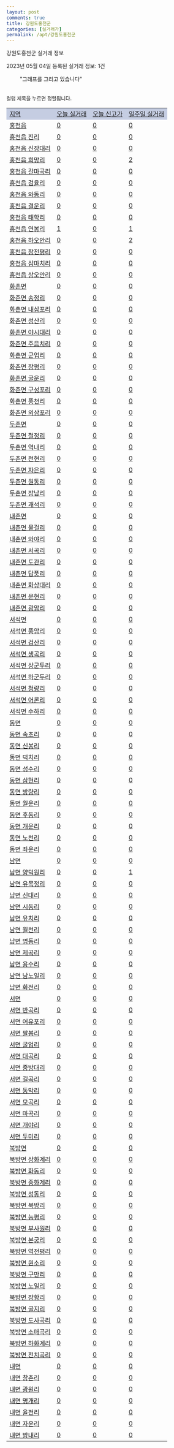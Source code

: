 ```yaml
---
layout: post
comments: true
title: 강원도홍천군
categories: [실거래가]
permalink: /apt/강원도홍천군
---
```


강원도홍천군 실거래 정보

2023년 05월 04일 등록된 실거래 정보: 1건

<!--<script async src="https://pagead2.googlesyndication.com/pagead/js/adsbygoogle.js?client=ca-pub-3485438051770037"
 crossorigin="anonymous"></script>-->

<script type="text/javascript">
  google.charts.load('current', {'packages':['corechart']});
  google.charts.setOnLoadCallback(drawChart);

  function drawChart() {
    var data = google.visualization.arrayToDataTable([['거래일', '매매', '전월세', '전매'], ['21-01', 3, 0, 0], ['21-02', 39, 14, 0], ['21-03', 0, 1, 0], ['21-04', 0, 1, 0], ['21-05', 0, 1, 0], ['21-06', 0, 1, 0], ['21-07', 0, 1, 0], ['21-08', 10, 5, 0], ['21-09', 2, 0, 0], ['21-10', 0, 1, 0], ['21-11', 2, 0, 0], ['21-12', 1, 0, 0], ['22-01', 0, 2, 3], ['22-02', 3, 0, 1], ['22-03', 2, 0, 1], ['22-04', 2, 0, 0], ['22-05', 33, 11, 0], ['22-06', 32, 13, 3], ['22-07', 18, 10, 2], ['22-08', 22, 24, 3], ['22-09', 18, 14, 3], ['22-10', 28, 19, 2], ['22-11', 16, 13, 1], ['22-12', 11, 9, 5], ['23-01', 18, 4, 13], ['23-02', 29, 23, 16], ['23-03', 41, 19, 3], ['23-04', 18, 8, 3], ['23-05', 0, 1, 0]]);

    var options = {
      title: '최근 1년간 유형별 거래량 추이',
      legend: { position: 'bottom' }
    };

    setTimeout(function() {
        var chart = new google.visualization.LineChart(document.getElementById('columnchart_material'));
        chart.draw(data, (options));
        document.getElementById('loading').style.display = 'none';
        var dayLabel = (new Date()).getDay();
        if (dayLabel < 2) {
            sorttable.innerSortFunction.apply(document.getElementById('week'), []);
            sorttable.innerSortFunction.apply(document.getElementById('week'), []);        
        }
        else {
            sorttable.innerSortFunction.apply(document.getElementById('today'), []);
            sorttable.innerSortFunction.apply(document.getElementById('today'), []);
        }
    }, 200);

  }
</script>

<div id="loading" style="z-index:20; display: block; margin-left: 35px">"그래프를 그리고 있습니다"</div>
<div id="columnchart_material" style="width: 95%; margin-left: -35px; display: block"></div>
<!--<div style="width: 95%; margin-left: -35px; display: block">
      <script async src="https://pagead2.googlesyndication.com/pagead/js/adsbygoogle.js?client=ca-pub-3485438051770037"
          crossorigin="anonymous"></script>
      <ins class="adsbygoogle"
          style="display:block"
          data-ad-format="fluid"
          data-ad-layout-key="-fb+5w+4e-db+86"
          data-ad-client="ca-pub-3485438051770037"
          data-ad-slot="1827090281"></ins>
      <script>
          (adsbygoogle = window.adsbygoogle || []).push({});
      </script>
</div>-->
<br>

<font size='small' style='font-size: small;'>컬럼 제목을 누르면 정렬됩니다.</font>
<table class="sortable">
  <tr style='background-color: rgba(114, 132, 186,0.4);'>
    <td id="region"><a href="#">지역</a></td>
    <td id="today"><a href="#">오늘 실거래</a></td>
    <td id="today_new"><a href="#">오늘 신고가</a></td>
    <td id="week"><a href="#">일주일 실거래</a></td>
  </tr>

  
  <tr class="item">
    <td><a href="강원도홍천군홍천읍">홍천읍</a></td>
    <td><a href="강원도홍천군홍천읍">0</a></td>
    <td><a href="강원도홍천군홍천읍">0</a></td>
    <td><a href="강원도홍천군홍천읍">0</a></td>
  </tr>
    

  <tr class="item">
    <td><a href="강원도홍천군홍천읍진리">홍천읍 진리</a></td>
    <td><a href="강원도홍천군홍천읍진리">0</a></td>
    <td><a href="강원도홍천군홍천읍진리">0</a></td>
    <td><a href="강원도홍천군홍천읍진리">0</a></td>
  </tr>
    

  <tr class="item">
    <td><a href="강원도홍천군홍천읍신장대리">홍천읍 신장대리</a></td>
    <td><a href="강원도홍천군홍천읍신장대리">0</a></td>
    <td><a href="강원도홍천군홍천읍신장대리">0</a></td>
    <td><a href="강원도홍천군홍천읍신장대리">0</a></td>
  </tr>
    

  <tr class="item">
    <td><a href="강원도홍천군홍천읍희망리">홍천읍 희망리</a></td>
    <td><a href="강원도홍천군홍천읍희망리">0</a></td>
    <td><a href="강원도홍천군홍천읍희망리">0</a></td>
    <td><a href="강원도홍천군홍천읍희망리">2</a></td>
  </tr>
    

  <tr class="item">
    <td><a href="강원도홍천군홍천읍갈마곡리">홍천읍 갈마곡리</a></td>
    <td><a href="강원도홍천군홍천읍갈마곡리">0</a></td>
    <td><a href="강원도홍천군홍천읍갈마곡리">0</a></td>
    <td><a href="강원도홍천군홍천읍갈마곡리">0</a></td>
  </tr>
    

  <tr class="item">
    <td><a href="강원도홍천군홍천읍검율리">홍천읍 검율리</a></td>
    <td><a href="강원도홍천군홍천읍검율리">0</a></td>
    <td><a href="강원도홍천군홍천읍검율리">0</a></td>
    <td><a href="강원도홍천군홍천읍검율리">0</a></td>
  </tr>
    

  <tr class="item">
    <td><a href="강원도홍천군홍천읍와동리">홍천읍 와동리</a></td>
    <td><a href="강원도홍천군홍천읍와동리">0</a></td>
    <td><a href="강원도홍천군홍천읍와동리">0</a></td>
    <td><a href="강원도홍천군홍천읍와동리">0</a></td>
  </tr>
    

  <tr class="item">
    <td><a href="강원도홍천군홍천읍결운리">홍천읍 결운리</a></td>
    <td><a href="강원도홍천군홍천읍결운리">0</a></td>
    <td><a href="강원도홍천군홍천읍결운리">0</a></td>
    <td><a href="강원도홍천군홍천읍결운리">0</a></td>
  </tr>
    

  <tr class="item">
    <td><a href="강원도홍천군홍천읍태학리">홍천읍 태학리</a></td>
    <td><a href="강원도홍천군홍천읍태학리">0</a></td>
    <td><a href="강원도홍천군홍천읍태학리">0</a></td>
    <td><a href="강원도홍천군홍천읍태학리">0</a></td>
  </tr>
    

  <tr class="item">
    <td><a href="강원도홍천군홍천읍연봉리">홍천읍 연봉리</a></td>
    <td><a href="강원도홍천군홍천읍연봉리">1</a></td>
    <td><a href="강원도홍천군홍천읍연봉리">0</a></td>
    <td><a href="강원도홍천군홍천읍연봉리">1</a></td>
  </tr>
    

  <tr class="item">
    <td><a href="강원도홍천군홍천읍하오안리">홍천읍 하오안리</a></td>
    <td><a href="강원도홍천군홍천읍하오안리">0</a></td>
    <td><a href="강원도홍천군홍천읍하오안리">0</a></td>
    <td><a href="강원도홍천군홍천읍하오안리">2</a></td>
  </tr>
    

  <tr class="item">
    <td><a href="강원도홍천군홍천읍장전평리">홍천읍 장전평리</a></td>
    <td><a href="강원도홍천군홍천읍장전평리">0</a></td>
    <td><a href="강원도홍천군홍천읍장전평리">0</a></td>
    <td><a href="강원도홍천군홍천읍장전평리">0</a></td>
  </tr>
    

  <tr class="item">
    <td><a href="강원도홍천군홍천읍삼마치리">홍천읍 삼마치리</a></td>
    <td><a href="강원도홍천군홍천읍삼마치리">0</a></td>
    <td><a href="강원도홍천군홍천읍삼마치리">0</a></td>
    <td><a href="강원도홍천군홍천읍삼마치리">0</a></td>
  </tr>
    

  <tr class="item">
    <td><a href="강원도홍천군홍천읍상오안리">홍천읍 상오안리</a></td>
    <td><a href="강원도홍천군홍천읍상오안리">0</a></td>
    <td><a href="강원도홍천군홍천읍상오안리">0</a></td>
    <td><a href="강원도홍천군홍천읍상오안리">0</a></td>
  </tr>
    

  <tr class="item">
    <td><a href="강원도홍천군화촌면">화촌면</a></td>
    <td><a href="강원도홍천군화촌면">0</a></td>
    <td><a href="강원도홍천군화촌면">0</a></td>
    <td><a href="강원도홍천군화촌면">0</a></td>
  </tr>
    

  <tr class="item">
    <td><a href="강원도홍천군화촌면송정리">화촌면 송정리</a></td>
    <td><a href="강원도홍천군화촌면송정리">0</a></td>
    <td><a href="강원도홍천군화촌면송정리">0</a></td>
    <td><a href="강원도홍천군화촌면송정리">0</a></td>
  </tr>
    

  <tr class="item">
    <td><a href="강원도홍천군화촌면내삼포리">화촌면 내삼포리</a></td>
    <td><a href="강원도홍천군화촌면내삼포리">0</a></td>
    <td><a href="강원도홍천군화촌면내삼포리">0</a></td>
    <td><a href="강원도홍천군화촌면내삼포리">0</a></td>
  </tr>
    

  <tr class="item">
    <td><a href="강원도홍천군화촌면성산리">화촌면 성산리</a></td>
    <td><a href="강원도홍천군화촌면성산리">0</a></td>
    <td><a href="강원도홍천군화촌면성산리">0</a></td>
    <td><a href="강원도홍천군화촌면성산리">0</a></td>
  </tr>
    

  <tr class="item">
    <td><a href="강원도홍천군화촌면야시대리">화촌면 야시대리</a></td>
    <td><a href="강원도홍천군화촌면야시대리">0</a></td>
    <td><a href="강원도홍천군화촌면야시대리">0</a></td>
    <td><a href="강원도홍천군화촌면야시대리">0</a></td>
  </tr>
    

  <tr class="item">
    <td><a href="강원도홍천군화촌면주음치리">화촌면 주음치리</a></td>
    <td><a href="강원도홍천군화촌면주음치리">0</a></td>
    <td><a href="강원도홍천군화촌면주음치리">0</a></td>
    <td><a href="강원도홍천군화촌면주음치리">0</a></td>
  </tr>
    

  <tr class="item">
    <td><a href="강원도홍천군화촌면군업리">화촌면 군업리</a></td>
    <td><a href="강원도홍천군화촌면군업리">0</a></td>
    <td><a href="강원도홍천군화촌면군업리">0</a></td>
    <td><a href="강원도홍천군화촌면군업리">0</a></td>
  </tr>
    

  <tr class="item">
    <td><a href="강원도홍천군화촌면장평리">화촌면 장평리</a></td>
    <td><a href="강원도홍천군화촌면장평리">0</a></td>
    <td><a href="강원도홍천군화촌면장평리">0</a></td>
    <td><a href="강원도홍천군화촌면장평리">0</a></td>
  </tr>
    

  <tr class="item">
    <td><a href="강원도홍천군화촌면굴운리">화촌면 굴운리</a></td>
    <td><a href="강원도홍천군화촌면굴운리">0</a></td>
    <td><a href="강원도홍천군화촌면굴운리">0</a></td>
    <td><a href="강원도홍천군화촌면굴운리">0</a></td>
  </tr>
    

  <tr class="item">
    <td><a href="강원도홍천군화촌면구성포리">화촌면 구성포리</a></td>
    <td><a href="강원도홍천군화촌면구성포리">0</a></td>
    <td><a href="강원도홍천군화촌면구성포리">0</a></td>
    <td><a href="강원도홍천군화촌면구성포리">0</a></td>
  </tr>
    

  <tr class="item">
    <td><a href="강원도홍천군화촌면풍천리">화촌면 풍천리</a></td>
    <td><a href="강원도홍천군화촌면풍천리">0</a></td>
    <td><a href="강원도홍천군화촌면풍천리">0</a></td>
    <td><a href="강원도홍천군화촌면풍천리">0</a></td>
  </tr>
    

  <tr class="item">
    <td><a href="강원도홍천군화촌면외삼포리">화촌면 외삼포리</a></td>
    <td><a href="강원도홍천군화촌면외삼포리">0</a></td>
    <td><a href="강원도홍천군화촌면외삼포리">0</a></td>
    <td><a href="강원도홍천군화촌면외삼포리">0</a></td>
  </tr>
    

  <tr class="item">
    <td><a href="강원도홍천군두촌면">두촌면</a></td>
    <td><a href="강원도홍천군두촌면">0</a></td>
    <td><a href="강원도홍천군두촌면">0</a></td>
    <td><a href="강원도홍천군두촌면">0</a></td>
  </tr>
    

  <tr class="item">
    <td><a href="강원도홍천군두촌면철정리">두촌면 철정리</a></td>
    <td><a href="강원도홍천군두촌면철정리">0</a></td>
    <td><a href="강원도홍천군두촌면철정리">0</a></td>
    <td><a href="강원도홍천군두촌면철정리">0</a></td>
  </tr>
    

  <tr class="item">
    <td><a href="강원도홍천군두촌면역내리">두촌면 역내리</a></td>
    <td><a href="강원도홍천군두촌면역내리">0</a></td>
    <td><a href="강원도홍천군두촌면역내리">0</a></td>
    <td><a href="강원도홍천군두촌면역내리">0</a></td>
  </tr>
    

  <tr class="item">
    <td><a href="강원도홍천군두촌면천현리">두촌면 천현리</a></td>
    <td><a href="강원도홍천군두촌면천현리">0</a></td>
    <td><a href="강원도홍천군두촌면천현리">0</a></td>
    <td><a href="강원도홍천군두촌면천현리">0</a></td>
  </tr>
    

  <tr class="item">
    <td><a href="강원도홍천군두촌면자은리">두촌면 자은리</a></td>
    <td><a href="강원도홍천군두촌면자은리">0</a></td>
    <td><a href="강원도홍천군두촌면자은리">0</a></td>
    <td><a href="강원도홍천군두촌면자은리">0</a></td>
  </tr>
    

  <tr class="item">
    <td><a href="강원도홍천군두촌면원동리">두촌면 원동리</a></td>
    <td><a href="강원도홍천군두촌면원동리">0</a></td>
    <td><a href="강원도홍천군두촌면원동리">0</a></td>
    <td><a href="강원도홍천군두촌면원동리">0</a></td>
  </tr>
    

  <tr class="item">
    <td><a href="강원도홍천군두촌면장남리">두촌면 장남리</a></td>
    <td><a href="강원도홍천군두촌면장남리">0</a></td>
    <td><a href="강원도홍천군두촌면장남리">0</a></td>
    <td><a href="강원도홍천군두촌면장남리">0</a></td>
  </tr>
    

  <tr class="item">
    <td><a href="강원도홍천군두촌면괘석리">두촌면 괘석리</a></td>
    <td><a href="강원도홍천군두촌면괘석리">0</a></td>
    <td><a href="강원도홍천군두촌면괘석리">0</a></td>
    <td><a href="강원도홍천군두촌면괘석리">0</a></td>
  </tr>
    

  <tr class="item">
    <td><a href="강원도홍천군내촌면">내촌면</a></td>
    <td><a href="강원도홍천군내촌면">0</a></td>
    <td><a href="강원도홍천군내촌면">0</a></td>
    <td><a href="강원도홍천군내촌면">0</a></td>
  </tr>
    

  <tr class="item">
    <td><a href="강원도홍천군내촌면물걸리">내촌면 물걸리</a></td>
    <td><a href="강원도홍천군내촌면물걸리">0</a></td>
    <td><a href="강원도홍천군내촌면물걸리">0</a></td>
    <td><a href="강원도홍천군내촌면물걸리">0</a></td>
  </tr>
    

  <tr class="item">
    <td><a href="강원도홍천군내촌면와야리">내촌면 와야리</a></td>
    <td><a href="강원도홍천군내촌면와야리">0</a></td>
    <td><a href="강원도홍천군내촌면와야리">0</a></td>
    <td><a href="강원도홍천군내촌면와야리">0</a></td>
  </tr>
    

  <tr class="item">
    <td><a href="강원도홍천군내촌면서곡리">내촌면 서곡리</a></td>
    <td><a href="강원도홍천군내촌면서곡리">0</a></td>
    <td><a href="강원도홍천군내촌면서곡리">0</a></td>
    <td><a href="강원도홍천군내촌면서곡리">0</a></td>
  </tr>
    

  <tr class="item">
    <td><a href="강원도홍천군내촌면도관리">내촌면 도관리</a></td>
    <td><a href="강원도홍천군내촌면도관리">0</a></td>
    <td><a href="강원도홍천군내촌면도관리">0</a></td>
    <td><a href="강원도홍천군내촌면도관리">0</a></td>
  </tr>
    

  <tr class="item">
    <td><a href="강원도홍천군내촌면답풍리">내촌면 답풍리</a></td>
    <td><a href="강원도홍천군내촌면답풍리">0</a></td>
    <td><a href="강원도홍천군내촌면답풍리">0</a></td>
    <td><a href="강원도홍천군내촌면답풍리">0</a></td>
  </tr>
    

  <tr class="item">
    <td><a href="강원도홍천군내촌면화상대리">내촌면 화상대리</a></td>
    <td><a href="강원도홍천군내촌면화상대리">0</a></td>
    <td><a href="강원도홍천군내촌면화상대리">0</a></td>
    <td><a href="강원도홍천군내촌면화상대리">0</a></td>
  </tr>
    

  <tr class="item">
    <td><a href="강원도홍천군내촌면문현리">내촌면 문현리</a></td>
    <td><a href="강원도홍천군내촌면문현리">0</a></td>
    <td><a href="강원도홍천군내촌면문현리">0</a></td>
    <td><a href="강원도홍천군내촌면문현리">0</a></td>
  </tr>
    

  <tr class="item">
    <td><a href="강원도홍천군내촌면광암리">내촌면 광암리</a></td>
    <td><a href="강원도홍천군내촌면광암리">0</a></td>
    <td><a href="강원도홍천군내촌면광암리">0</a></td>
    <td><a href="강원도홍천군내촌면광암리">0</a></td>
  </tr>
    

  <tr class="item">
    <td><a href="강원도홍천군서석면">서석면</a></td>
    <td><a href="강원도홍천군서석면">0</a></td>
    <td><a href="강원도홍천군서석면">0</a></td>
    <td><a href="강원도홍천군서석면">0</a></td>
  </tr>
    

  <tr class="item">
    <td><a href="강원도홍천군서석면풍암리">서석면 풍암리</a></td>
    <td><a href="강원도홍천군서석면풍암리">0</a></td>
    <td><a href="강원도홍천군서석면풍암리">0</a></td>
    <td><a href="강원도홍천군서석면풍암리">0</a></td>
  </tr>
    

  <tr class="item">
    <td><a href="강원도홍천군서석면검산리">서석면 검산리</a></td>
    <td><a href="강원도홍천군서석면검산리">0</a></td>
    <td><a href="강원도홍천군서석면검산리">0</a></td>
    <td><a href="강원도홍천군서석면검산리">0</a></td>
  </tr>
    

  <tr class="item">
    <td><a href="강원도홍천군서석면생곡리">서석면 생곡리</a></td>
    <td><a href="강원도홍천군서석면생곡리">0</a></td>
    <td><a href="강원도홍천군서석면생곡리">0</a></td>
    <td><a href="강원도홍천군서석면생곡리">0</a></td>
  </tr>
    

  <tr class="item">
    <td><a href="강원도홍천군서석면상군두리">서석면 상군두리</a></td>
    <td><a href="강원도홍천군서석면상군두리">0</a></td>
    <td><a href="강원도홍천군서석면상군두리">0</a></td>
    <td><a href="강원도홍천군서석면상군두리">0</a></td>
  </tr>
    

  <tr class="item">
    <td><a href="강원도홍천군서석면하군두리">서석면 하군두리</a></td>
    <td><a href="강원도홍천군서석면하군두리">0</a></td>
    <td><a href="강원도홍천군서석면하군두리">0</a></td>
    <td><a href="강원도홍천군서석면하군두리">0</a></td>
  </tr>
    

  <tr class="item">
    <td><a href="강원도홍천군서석면청량리">서석면 청량리</a></td>
    <td><a href="강원도홍천군서석면청량리">0</a></td>
    <td><a href="강원도홍천군서석면청량리">0</a></td>
    <td><a href="강원도홍천군서석면청량리">0</a></td>
  </tr>
    

  <tr class="item">
    <td><a href="강원도홍천군서석면어론리">서석면 어론리</a></td>
    <td><a href="강원도홍천군서석면어론리">0</a></td>
    <td><a href="강원도홍천군서석면어론리">0</a></td>
    <td><a href="강원도홍천군서석면어론리">0</a></td>
  </tr>
    

  <tr class="item">
    <td><a href="강원도홍천군서석면수하리">서석면 수하리</a></td>
    <td><a href="강원도홍천군서석면수하리">0</a></td>
    <td><a href="강원도홍천군서석면수하리">0</a></td>
    <td><a href="강원도홍천군서석면수하리">0</a></td>
  </tr>
    

  <tr class="item">
    <td><a href="강원도홍천군동면">동면</a></td>
    <td><a href="강원도홍천군동면">0</a></td>
    <td><a href="강원도홍천군동면">0</a></td>
    <td><a href="강원도홍천군동면">0</a></td>
  </tr>
    

  <tr class="item">
    <td><a href="강원도홍천군동면속초리">동면 속초리</a></td>
    <td><a href="강원도홍천군동면속초리">0</a></td>
    <td><a href="강원도홍천군동면속초리">0</a></td>
    <td><a href="강원도홍천군동면속초리">0</a></td>
  </tr>
    

  <tr class="item">
    <td><a href="강원도홍천군동면신봉리">동면 신봉리</a></td>
    <td><a href="강원도홍천군동면신봉리">0</a></td>
    <td><a href="강원도홍천군동면신봉리">0</a></td>
    <td><a href="강원도홍천군동면신봉리">0</a></td>
  </tr>
    

  <tr class="item">
    <td><a href="강원도홍천군동면덕치리">동면 덕치리</a></td>
    <td><a href="강원도홍천군동면덕치리">0</a></td>
    <td><a href="강원도홍천군동면덕치리">0</a></td>
    <td><a href="강원도홍천군동면덕치리">0</a></td>
  </tr>
    

  <tr class="item">
    <td><a href="강원도홍천군동면성수리">동면 성수리</a></td>
    <td><a href="강원도홍천군동면성수리">0</a></td>
    <td><a href="강원도홍천군동면성수리">0</a></td>
    <td><a href="강원도홍천군동면성수리">0</a></td>
  </tr>
    

  <tr class="item">
    <td><a href="강원도홍천군동면삼현리">동면 삼현리</a></td>
    <td><a href="강원도홍천군동면삼현리">0</a></td>
    <td><a href="강원도홍천군동면삼현리">0</a></td>
    <td><a href="강원도홍천군동면삼현리">0</a></td>
  </tr>
    

  <tr class="item">
    <td><a href="강원도홍천군동면방량리">동면 방량리</a></td>
    <td><a href="강원도홍천군동면방량리">0</a></td>
    <td><a href="강원도홍천군동면방량리">0</a></td>
    <td><a href="강원도홍천군동면방량리">0</a></td>
  </tr>
    

  <tr class="item">
    <td><a href="강원도홍천군동면월운리">동면 월운리</a></td>
    <td><a href="강원도홍천군동면월운리">0</a></td>
    <td><a href="강원도홍천군동면월운리">0</a></td>
    <td><a href="강원도홍천군동면월운리">0</a></td>
  </tr>
    

  <tr class="item">
    <td><a href="강원도홍천군동면후동리">동면 후동리</a></td>
    <td><a href="강원도홍천군동면후동리">0</a></td>
    <td><a href="강원도홍천군동면후동리">0</a></td>
    <td><a href="강원도홍천군동면후동리">0</a></td>
  </tr>
    

  <tr class="item">
    <td><a href="강원도홍천군동면개운리">동면 개운리</a></td>
    <td><a href="강원도홍천군동면개운리">0</a></td>
    <td><a href="강원도홍천군동면개운리">0</a></td>
    <td><a href="강원도홍천군동면개운리">0</a></td>
  </tr>
    

  <tr class="item">
    <td><a href="강원도홍천군동면노천리">동면 노천리</a></td>
    <td><a href="강원도홍천군동면노천리">0</a></td>
    <td><a href="강원도홍천군동면노천리">0</a></td>
    <td><a href="강원도홍천군동면노천리">0</a></td>
  </tr>
    

  <tr class="item">
    <td><a href="강원도홍천군동면좌운리">동면 좌운리</a></td>
    <td><a href="강원도홍천군동면좌운리">0</a></td>
    <td><a href="강원도홍천군동면좌운리">0</a></td>
    <td><a href="강원도홍천군동면좌운리">0</a></td>
  </tr>
    

  <tr class="item">
    <td><a href="강원도홍천군남면">남면</a></td>
    <td><a href="강원도홍천군남면">0</a></td>
    <td><a href="강원도홍천군남면">0</a></td>
    <td><a href="강원도홍천군남면">0</a></td>
  </tr>
    

  <tr class="item">
    <td><a href="강원도홍천군남면양덕원리">남면 양덕원리</a></td>
    <td><a href="강원도홍천군남면양덕원리">0</a></td>
    <td><a href="강원도홍천군남면양덕원리">0</a></td>
    <td><a href="강원도홍천군남면양덕원리">1</a></td>
  </tr>
    

  <tr class="item">
    <td><a href="강원도홍천군남면유목정리">남면 유목정리</a></td>
    <td><a href="강원도홍천군남면유목정리">0</a></td>
    <td><a href="강원도홍천군남면유목정리">0</a></td>
    <td><a href="강원도홍천군남면유목정리">0</a></td>
  </tr>
    

  <tr class="item">
    <td><a href="강원도홍천군남면신대리">남면 신대리</a></td>
    <td><a href="강원도홍천군남면신대리">0</a></td>
    <td><a href="강원도홍천군남면신대리">0</a></td>
    <td><a href="강원도홍천군남면신대리">0</a></td>
  </tr>
    

  <tr class="item">
    <td><a href="강원도홍천군남면시동리">남면 시동리</a></td>
    <td><a href="강원도홍천군남면시동리">0</a></td>
    <td><a href="강원도홍천군남면시동리">0</a></td>
    <td><a href="강원도홍천군남면시동리">0</a></td>
  </tr>
    

  <tr class="item">
    <td><a href="강원도홍천군남면유치리">남면 유치리</a></td>
    <td><a href="강원도홍천군남면유치리">0</a></td>
    <td><a href="강원도홍천군남면유치리">0</a></td>
    <td><a href="강원도홍천군남면유치리">0</a></td>
  </tr>
    

  <tr class="item">
    <td><a href="강원도홍천군남면월천리">남면 월천리</a></td>
    <td><a href="강원도홍천군남면월천리">0</a></td>
    <td><a href="강원도홍천군남면월천리">0</a></td>
    <td><a href="강원도홍천군남면월천리">0</a></td>
  </tr>
    

  <tr class="item">
    <td><a href="강원도홍천군남면명동리">남면 명동리</a></td>
    <td><a href="강원도홍천군남면명동리">0</a></td>
    <td><a href="강원도홍천군남면명동리">0</a></td>
    <td><a href="강원도홍천군남면명동리">0</a></td>
  </tr>
    

  <tr class="item">
    <td><a href="강원도홍천군남면제곡리">남면 제곡리</a></td>
    <td><a href="강원도홍천군남면제곡리">0</a></td>
    <td><a href="강원도홍천군남면제곡리">0</a></td>
    <td><a href="강원도홍천군남면제곡리">0</a></td>
  </tr>
    

  <tr class="item">
    <td><a href="강원도홍천군남면용수리">남면 용수리</a></td>
    <td><a href="강원도홍천군남면용수리">0</a></td>
    <td><a href="강원도홍천군남면용수리">0</a></td>
    <td><a href="강원도홍천군남면용수리">0</a></td>
  </tr>
    

  <tr class="item">
    <td><a href="강원도홍천군남면남노일리">남면 남노일리</a></td>
    <td><a href="강원도홍천군남면남노일리">0</a></td>
    <td><a href="강원도홍천군남면남노일리">0</a></td>
    <td><a href="강원도홍천군남면남노일리">0</a></td>
  </tr>
    

  <tr class="item">
    <td><a href="강원도홍천군남면화전리">남면 화전리</a></td>
    <td><a href="강원도홍천군남면화전리">0</a></td>
    <td><a href="강원도홍천군남면화전리">0</a></td>
    <td><a href="강원도홍천군남면화전리">0</a></td>
  </tr>
    

  <tr class="item">
    <td><a href="강원도홍천군서면">서면</a></td>
    <td><a href="강원도홍천군서면">0</a></td>
    <td><a href="강원도홍천군서면">0</a></td>
    <td><a href="강원도홍천군서면">0</a></td>
  </tr>
    

  <tr class="item">
    <td><a href="강원도홍천군서면반곡리">서면 반곡리</a></td>
    <td><a href="강원도홍천군서면반곡리">0</a></td>
    <td><a href="강원도홍천군서면반곡리">0</a></td>
    <td><a href="강원도홍천군서면반곡리">0</a></td>
  </tr>
    

  <tr class="item">
    <td><a href="강원도홍천군서면어유포리">서면 어유포리</a></td>
    <td><a href="강원도홍천군서면어유포리">0</a></td>
    <td><a href="강원도홍천군서면어유포리">0</a></td>
    <td><a href="강원도홍천군서면어유포리">0</a></td>
  </tr>
    

  <tr class="item">
    <td><a href="강원도홍천군서면팔봉리">서면 팔봉리</a></td>
    <td><a href="강원도홍천군서면팔봉리">0</a></td>
    <td><a href="강원도홍천군서면팔봉리">0</a></td>
    <td><a href="강원도홍천군서면팔봉리">0</a></td>
  </tr>
    

  <tr class="item">
    <td><a href="강원도홍천군서면굴업리">서면 굴업리</a></td>
    <td><a href="강원도홍천군서면굴업리">0</a></td>
    <td><a href="강원도홍천군서면굴업리">0</a></td>
    <td><a href="강원도홍천군서면굴업리">0</a></td>
  </tr>
    

  <tr class="item">
    <td><a href="강원도홍천군서면대곡리">서면 대곡리</a></td>
    <td><a href="강원도홍천군서면대곡리">0</a></td>
    <td><a href="강원도홍천군서면대곡리">0</a></td>
    <td><a href="강원도홍천군서면대곡리">0</a></td>
  </tr>
    

  <tr class="item">
    <td><a href="강원도홍천군서면중방대리">서면 중방대리</a></td>
    <td><a href="강원도홍천군서면중방대리">0</a></td>
    <td><a href="강원도홍천군서면중방대리">0</a></td>
    <td><a href="강원도홍천군서면중방대리">0</a></td>
  </tr>
    

  <tr class="item">
    <td><a href="강원도홍천군서면길곡리">서면 길곡리</a></td>
    <td><a href="강원도홍천군서면길곡리">0</a></td>
    <td><a href="강원도홍천군서면길곡리">0</a></td>
    <td><a href="강원도홍천군서면길곡리">0</a></td>
  </tr>
    

  <tr class="item">
    <td><a href="강원도홍천군서면동막리">서면 동막리</a></td>
    <td><a href="강원도홍천군서면동막리">0</a></td>
    <td><a href="강원도홍천군서면동막리">0</a></td>
    <td><a href="강원도홍천군서면동막리">0</a></td>
  </tr>
    

  <tr class="item">
    <td><a href="강원도홍천군서면모곡리">서면 모곡리</a></td>
    <td><a href="강원도홍천군서면모곡리">0</a></td>
    <td><a href="강원도홍천군서면모곡리">0</a></td>
    <td><a href="강원도홍천군서면모곡리">0</a></td>
  </tr>
    

  <tr class="item">
    <td><a href="강원도홍천군서면마곡리">서면 마곡리</a></td>
    <td><a href="강원도홍천군서면마곡리">0</a></td>
    <td><a href="강원도홍천군서면마곡리">0</a></td>
    <td><a href="강원도홍천군서면마곡리">0</a></td>
  </tr>
    

  <tr class="item">
    <td><a href="강원도홍천군서면개야리">서면 개야리</a></td>
    <td><a href="강원도홍천군서면개야리">0</a></td>
    <td><a href="강원도홍천군서면개야리">0</a></td>
    <td><a href="강원도홍천군서면개야리">0</a></td>
  </tr>
    

  <tr class="item">
    <td><a href="강원도홍천군서면두미리">서면 두미리</a></td>
    <td><a href="강원도홍천군서면두미리">0</a></td>
    <td><a href="강원도홍천군서면두미리">0</a></td>
    <td><a href="강원도홍천군서면두미리">0</a></td>
  </tr>
    

  <tr class="item">
    <td><a href="강원도홍천군북방면">북방면</a></td>
    <td><a href="강원도홍천군북방면">0</a></td>
    <td><a href="강원도홍천군북방면">0</a></td>
    <td><a href="강원도홍천군북방면">0</a></td>
  </tr>
    

  <tr class="item">
    <td><a href="강원도홍천군북방면상화계리">북방면 상화계리</a></td>
    <td><a href="강원도홍천군북방면상화계리">0</a></td>
    <td><a href="강원도홍천군북방면상화계리">0</a></td>
    <td><a href="강원도홍천군북방면상화계리">0</a></td>
  </tr>
    

  <tr class="item">
    <td><a href="강원도홍천군북방면화동리">북방면 화동리</a></td>
    <td><a href="강원도홍천군북방면화동리">0</a></td>
    <td><a href="강원도홍천군북방면화동리">0</a></td>
    <td><a href="강원도홍천군북방면화동리">0</a></td>
  </tr>
    

  <tr class="item">
    <td><a href="강원도홍천군북방면중화계리">북방면 중화계리</a></td>
    <td><a href="강원도홍천군북방면중화계리">0</a></td>
    <td><a href="강원도홍천군북방면중화계리">0</a></td>
    <td><a href="강원도홍천군북방면중화계리">0</a></td>
  </tr>
    

  <tr class="item">
    <td><a href="강원도홍천군북방면성동리">북방면 성동리</a></td>
    <td><a href="강원도홍천군북방면성동리">0</a></td>
    <td><a href="강원도홍천군북방면성동리">0</a></td>
    <td><a href="강원도홍천군북방면성동리">0</a></td>
  </tr>
    

  <tr class="item">
    <td><a href="강원도홍천군북방면북방리">북방면 북방리</a></td>
    <td><a href="강원도홍천군북방면북방리">0</a></td>
    <td><a href="강원도홍천군북방면북방리">0</a></td>
    <td><a href="강원도홍천군북방면북방리">0</a></td>
  </tr>
    

  <tr class="item">
    <td><a href="강원도홍천군북방면능평리">북방면 능평리</a></td>
    <td><a href="강원도홍천군북방면능평리">0</a></td>
    <td><a href="강원도홍천군북방면능평리">0</a></td>
    <td><a href="강원도홍천군북방면능평리">0</a></td>
  </tr>
    

  <tr class="item">
    <td><a href="강원도홍천군북방면부사원리">북방면 부사원리</a></td>
    <td><a href="강원도홍천군북방면부사원리">0</a></td>
    <td><a href="강원도홍천군북방면부사원리">0</a></td>
    <td><a href="강원도홍천군북방면부사원리">0</a></td>
  </tr>
    

  <tr class="item">
    <td><a href="강원도홍천군북방면본궁리">북방면 본궁리</a></td>
    <td><a href="강원도홍천군북방면본궁리">0</a></td>
    <td><a href="강원도홍천군북방면본궁리">0</a></td>
    <td><a href="강원도홍천군북방면본궁리">0</a></td>
  </tr>
    

  <tr class="item">
    <td><a href="강원도홍천군북방면역전평리">북방면 역전평리</a></td>
    <td><a href="강원도홍천군북방면역전평리">0</a></td>
    <td><a href="강원도홍천군북방면역전평리">0</a></td>
    <td><a href="강원도홍천군북방면역전평리">0</a></td>
  </tr>
    

  <tr class="item">
    <td><a href="강원도홍천군북방면원소리">북방면 원소리</a></td>
    <td><a href="강원도홍천군북방면원소리">0</a></td>
    <td><a href="강원도홍천군북방면원소리">0</a></td>
    <td><a href="강원도홍천군북방면원소리">0</a></td>
  </tr>
    

  <tr class="item">
    <td><a href="강원도홍천군북방면구만리">북방면 구만리</a></td>
    <td><a href="강원도홍천군북방면구만리">0</a></td>
    <td><a href="강원도홍천군북방면구만리">0</a></td>
    <td><a href="강원도홍천군북방면구만리">0</a></td>
  </tr>
    

  <tr class="item">
    <td><a href="강원도홍천군북방면노일리">북방면 노일리</a></td>
    <td><a href="강원도홍천군북방면노일리">0</a></td>
    <td><a href="강원도홍천군북방면노일리">0</a></td>
    <td><a href="강원도홍천군북방면노일리">0</a></td>
  </tr>
    

  <tr class="item">
    <td><a href="강원도홍천군북방면장항리">북방면 장항리</a></td>
    <td><a href="강원도홍천군북방면장항리">0</a></td>
    <td><a href="강원도홍천군북방면장항리">0</a></td>
    <td><a href="강원도홍천군북방면장항리">0</a></td>
  </tr>
    

  <tr class="item">
    <td><a href="강원도홍천군북방면굴지리">북방면 굴지리</a></td>
    <td><a href="강원도홍천군북방면굴지리">0</a></td>
    <td><a href="강원도홍천군북방면굴지리">0</a></td>
    <td><a href="강원도홍천군북방면굴지리">0</a></td>
  </tr>
    

  <tr class="item">
    <td><a href="강원도홍천군북방면도사곡리">북방면 도사곡리</a></td>
    <td><a href="강원도홍천군북방면도사곡리">0</a></td>
    <td><a href="강원도홍천군북방면도사곡리">0</a></td>
    <td><a href="강원도홍천군북방면도사곡리">0</a></td>
  </tr>
    

  <tr class="item">
    <td><a href="강원도홍천군북방면소매곡리">북방면 소매곡리</a></td>
    <td><a href="강원도홍천군북방면소매곡리">0</a></td>
    <td><a href="강원도홍천군북방면소매곡리">0</a></td>
    <td><a href="강원도홍천군북방면소매곡리">0</a></td>
  </tr>
    

  <tr class="item">
    <td><a href="강원도홍천군북방면하화계리">북방면 하화계리</a></td>
    <td><a href="강원도홍천군북방면하화계리">0</a></td>
    <td><a href="강원도홍천군북방면하화계리">0</a></td>
    <td><a href="강원도홍천군북방면하화계리">0</a></td>
  </tr>
    

  <tr class="item">
    <td><a href="강원도홍천군북방면전치곡리">북방면 전치곡리</a></td>
    <td><a href="강원도홍천군북방면전치곡리">0</a></td>
    <td><a href="강원도홍천군북방면전치곡리">0</a></td>
    <td><a href="강원도홍천군북방면전치곡리">0</a></td>
  </tr>
    

  <tr class="item">
    <td><a href="강원도홍천군내면">내면</a></td>
    <td><a href="강원도홍천군내면">0</a></td>
    <td><a href="강원도홍천군내면">0</a></td>
    <td><a href="강원도홍천군내면">0</a></td>
  </tr>
    

  <tr class="item">
    <td><a href="강원도홍천군내면창촌리">내면 창촌리</a></td>
    <td><a href="강원도홍천군내면창촌리">0</a></td>
    <td><a href="강원도홍천군내면창촌리">0</a></td>
    <td><a href="강원도홍천군내면창촌리">0</a></td>
  </tr>
    

  <tr class="item">
    <td><a href="강원도홍천군내면광원리">내면 광원리</a></td>
    <td><a href="강원도홍천군내면광원리">0</a></td>
    <td><a href="강원도홍천군내면광원리">0</a></td>
    <td><a href="강원도홍천군내면광원리">0</a></td>
  </tr>
    

  <tr class="item">
    <td><a href="강원도홍천군내면명개리">내면 명개리</a></td>
    <td><a href="강원도홍천군내면명개리">0</a></td>
    <td><a href="강원도홍천군내면명개리">0</a></td>
    <td><a href="강원도홍천군내면명개리">0</a></td>
  </tr>
    

  <tr class="item">
    <td><a href="강원도홍천군내면율전리">내면 율전리</a></td>
    <td><a href="강원도홍천군내면율전리">0</a></td>
    <td><a href="강원도홍천군내면율전리">0</a></td>
    <td><a href="강원도홍천군내면율전리">0</a></td>
  </tr>
    

  <tr class="item">
    <td><a href="강원도홍천군내면자운리">내면 자운리</a></td>
    <td><a href="강원도홍천군내면자운리">0</a></td>
    <td><a href="강원도홍천군내면자운리">0</a></td>
    <td><a href="강원도홍천군내면자운리">0</a></td>
  </tr>
    

  <tr class="item">
    <td><a href="강원도홍천군내면방내리">내면 방내리</a></td>
    <td><a href="강원도홍천군내면방내리">0</a></td>
    <td><a href="강원도홍천군내면방내리">0</a></td>
    <td><a href="강원도홍천군내면방내리">0</a></td>
  </tr>
    


</table>


    